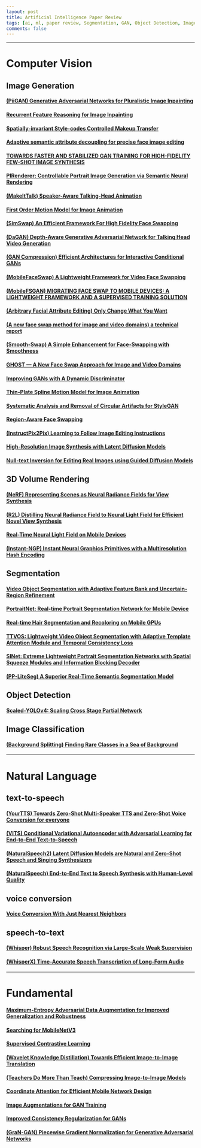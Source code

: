 ```yaml
---
layout: post    
title: Artificial Intelligence Paper Review     
tags: [ai, ml, paper review, Segmentation, GAN, Object Detection, Image Classification, Fundamental]    
comments: false  
--- 
```


-------------

# Computer Vision

## Image Generation
#### [(PiiGAN) Generative Adversarial Networks for Pluralistic Image Inpainting](https://jihyeonryu.github.io/2021-03-02-ai-pr-paper7/)
#### [Recurrent Feature Reasoning for Image Inpainting](https://jihyeonryu.github.io/2021-03-03-ai-pr-paper8/)
#### [Spatially-invariant Style-codes Controlled Makeup Transfer](https://jihyeonryu.github.io/2021-09-06-ai-pr-paper10/)
#### [Adaptive semantic attribute decoupling for precise face image editing](https://jihyeonryu.github.io/2021-09-06-ai-pr-paper11/)
#### [TOWARDS FASTER AND STABILIZED GAN TRAINING FOR HIGH-FIDELITY FEW-SHOT IMAGE SYNTHESIS](https://jihyeonryu.github.io/2021-09-27-ai-pr-paper12/)
#### [PIRenderer: Controllable Portrait Image Generation via Semantic Neural Rendering](https://jihyeonryu.github.io/2021-10-07-ai-pr-paper14/)  
#### [(MakeItTalk) Speaker-Aware Talking-Head Animation](https://jihyeonryu.github.io/2021-10-26-ai-pr-paper15/)  
#### [First Order Motion Model for Image Animation](https://jihyeonryu.github.io/2022-02-16-ai-pr-paper16/)  
#### [(SimSwap) An Efficient Framework For High Fidelity Face Swapping](https://jihyeonryu.github.io/2022-03-31-ai-pr-paper18/)  
#### [(DaGAN) Depth-Aware Generative Adversarial Network for Talking Head Video Generation](https://jihyeonryu.github.io/2022-04-26-ai-pr-paper21/)  
#### [(GAN Compression) Efficient Architectures for Interactive Conditional GANs](https://jihyeonryu.github.io/2022-06-07-ai-pr-paper22/)  
#### [(MobileFaceSwap) A Lightweight Framework for Video Face Swapping](https://jihyeonryu.github.io/2022-06-13-ai-pr-paper23/)  
#### [(MobileFSGAN) MIGRATING FACE SWAP TO MOBILE DEVICES: A LIGHTWEIGHT FRAMEWORK AND A SUPERVISED TRAINING SOLUTION](https://jihyeonryu.github.io/2022-06-28-ai-pr-paper24/)  
#### [(Arbitrary Facial Attribute Editing) Only Change What You Want](https://jihyeonryu.github.io/2022-07-05-ai-pr-paper25/)  
#### [(A new face swap method for image and video domains) a technical report](https://jihyeonryu.github.io/2022-07-20-ai-pr-paper26/)  
#### [(Smooth-Swap) A Simple Enhancement for Face-Swapping with Smoothness ](https://jihyeonryu.github.io/2022-07-25-ai-pr-paper27/)  
#### [GHOST — A New Face Swap Approach for Image and Video Domains](https://jihyeonryu.github.io/2022-09-20-ai-pr-paper29/)  
#### [Improving GANs with A Dynamic Discriminator](https://jihyeonryu.github.io/2022-10-04-ai-pr-paper30/)  
#### [Thin-Plate Spline Motion Model for Image Animation](https://jihyeonryu.github.io/2022-10-26-ai-pr-paper31/)  
#### [Systematic Analysis and Removal of Circular Artifacts for StyleGAN](https://jihyeonryu.github.io/2022-12-02-ai-pr-paper34/)  
#### [Region-Aware Face Swapping](https://jihyeonryu.github.io/2022-12-26-ai-pr-paper39/)  
#### [(InstructPix2Pix) Learning to Follow Image Editing Instructions](https://jihyeonryu.github.io/2023-01-30-ai-pr-paper40/)   
#### [High-Resolution Image Synthesis with Latent Diffusion Models](https://jihyeonryu.github.io/2023-02-03-ai-pr-paper41/)  
#### [Null-text Inversion for Editing Real Images using Guided Diffusion Models](https://jihyeonryu.github.io/2023-02-22-ai-pr-paper42/)  

## 3D Volume Rendering
#### [(NeRF) Representing Scenes as Neural Radiance Fields for View Synthesis](https://jihyeonryu.github.io/2023-06-27-ai-pr-paper48/)  
#### [(R2L) Distilling Neural Radiance Field to Neural Light Field for Efficient Novel View Synthesis](https://jihyeonryu.github.io/2023-06-29-ai-pr-paper49/)  
#### [Real-Time Neural Light Field on Mobile Devices](https://jihyeonryu.github.io/2023-06-30-ai-pr-paper50/)  
#### [(Instant-NGP) Instant Neural Graphics Primitives with a Multiresolution Hash Encoding](https://jihyeonryu.github.io/2023-07-11-ai-pr-paper51/)  

## Segmentation
#### [Video Object Segmentation with Adaptive Feature Bank and Uncertain-Region Refinement](https://jihyeonryu.github.io/2021-02-16-ai-pr-paper1/)
#### [PortraitNet: Real-time Portrait Segmentation Network for Mobile Device](https://jihyeonryu.github.io/2021-02-18-ai-pr-paper3/)
#### [Real-time Hair Segmentation and Recoloring on Mobile GPUs](https://jihyeonryu.github.io/2021-02-19-ai-pr-paper4/)
#### [TTVOS: Lightweight Video Object Segmentation with Adaptive Template Attention Module and Temporal Consistency Loss](https://jihyeonryu.github.io/2021-02-22-ai-pr-paper5/)
#### [SINet: Extreme Lightweight Portrait Segmentation Networks with Spatial Squeeze Modules and Information Blocking Decoder](https://jihyeonryu.github.io/2021-02-26-ai-pr-paper6/)
#### [(PP-LiteSeg) A Superior Real-Time Semantic Segmentation Model](https://jihyeonryu.github.io/2022-04-11-ai-pr-paper20/)

## Object Detection
#### [Scaled-YOLOv4: Scaling Cross Stage Partial Network](https://jihyeonryu.github.io/2022-03-18-ai-pr-paper17/)

## Image Classification
#### [(Background Splitting) Finding Rare Classes in a Sea of Background](https://jihyeonryu.github.io/2022-04-05-ai-pr-paper19/)

--------------

# Natural Language

## text-to-speech
#### [(YourTTS) Towards Zero-Shot Multi-Speaker TTS and Zero-Shot Voice Conversion for everyone](https://jihyeonryu.github.io/2023-04-21-ai-pr-paper43/)  
#### [(VITS) Conditional Variational Autoencoder with Adversarial Learning for End-to-End Text-to-Speech](https://jihyeonryu.github.io/2023-05-02-ai-pr-paper44/)  
#### [(NaturalSpeech2) Latent Diffusion Models are Natural and Zero-Shot Speech and Singing Synthesizers](https://jihyeonryu.github.io/2023-05-12-ai-pr-paper45/)  
#### [(NaturalSpeech) End-to-End Text to Speech Synthesis with Human-Level Quality](https://jihyeonryu.github.io/2023-05-19-ai-pr-paper46/)  

## voice conversion
#### [Voice Conversion With Just Nearest Neighbors](https://jihyeonryu.github.io/2023-06-14-ai-pr-paper47/)  

## speech-to-text
#### [(Whisper) Robust Speech Recognition via Large-Scale Weak Supervision](https://jihyeonryu.github.io/2023-09-10-ai-pr-paper52/)
#### [(WhisperX) Time-Accurate Speech Transcription of Long-Form Audio](https://jihyeonryu.github.io/2023-09-13-ai-pr-paper53/)

--------------

# Fundamental

#### [Maximum-Entropy Adversarial Data Augmentation for Improved Generalization and Robustness](https://jihyeonryu.github.io/2021-02-17-ai-pr-paper2/)
#### [Searching for MobileNetV3](https://jihyeonryu.github.io/2021-04-14-ai-pr-paper9/)
#### [Supervised Contrastive Learning](https://jihyeonryu.github.io/2021-07-25-ai-pr-paper28/)
#### [(Wavelet Knowledge Distillation) Towards Efficient Image-to-Image Translation](https://jihyeonryu.github.io/2022-10-31-ai-pr-paper32/)
#### [(Teachers Do More Than Teach) Compressing Image-to-Image Models](https://jihyeonryu.github.io/2022-11-04-ai-pr-paper33/)
#### [Coordinate Attention for Efficient Mobile Network Design](https://jihyeonryu.github.io/2022-12-05-ai-pr-paper35/)
#### [Image Augmentations for GAN Training](https://jihyeonryu.github.io/2022-12-12-ai-pr-paper36/)
#### [Improved Consistency Regularization for GANs](https://jihyeonryu.github.io/2022-12-13-ai-pr-paper37/)
#### [(GraN-GAN) Piecewise Gradient Normalization for Generative Adversarial Networks](https://jihyeonryu.github.io/2022-12-23-ai-pr-paper38/)
